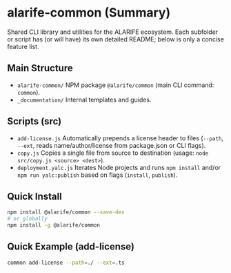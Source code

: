 # alarife-common (Summary)

Shared CLI library and utilities for the ALARIFE ecosystem. Each subfolder or script has (or will have) its own detailed README; below is only a concise feature list.

## Main Structure

- `alarife-common/` NPM package `@alarife/common` (main CLI command: `common`).
- `_documentation/` Internal templates and guides.

## Scripts (src)

- `add-license.js` Automatically prepends a license header to files (`--path`, `--ext`, reads name/author/license from package.json or CLI flags).
- `copy.js` Copies a single file from source to destination (usage: `node src/copy.js <source> <dest>`).
- `deployment.yalc.js` Iterates Node projects and runs `npm install` and/or `npm run yalc:publish` based on flags (`install`, `publish`).

## Quick Install

```bash
npm install @alarife/common --save-dev
# or globally
npm install -g @alarife/common
```

## Quick Example (add-license)

```bash
common add-license --path=./ --ext=.ts
```
